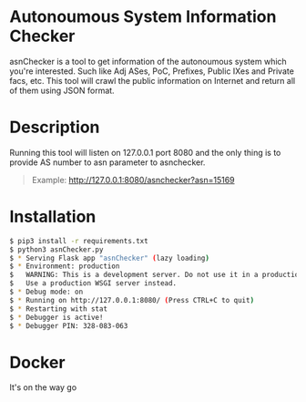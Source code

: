 # Autonoumous System Information Checker

asnChecker is a tool to get information of the autonoumous system which you're interested. Such like Adj ASes, PoC, Prefixes, Public IXes and Private facs, etc. This tool will crawl the public information on Internet and return all of them using JSON format.

# Description

Running this tool will listen on 127.0.0.1 port 8080 and the only thing is to provide AS number to asn parameter to asnchecker. 
>Example: http://127.0.0.1:8080/asnchecker?asn=15169

# Installation

```sh
$ pip3 install -r requirements.txt
$ python3 asnChecker.py
$ * Serving Flask app "asnChecker" (lazy loading)
$ * Environment: production
$   WARNING: This is a development server. Do not use it in a production deployment.
$   Use a production WSGI server instead.
$ * Debug mode: on
$ * Running on http://127.0.0.1:8080/ (Press CTRL+C to quit)
$ * Restarting with stat
$ * Debugger is active!
$ * Debugger PIN: 328-083-063
```

# Docker

It's on the way go
